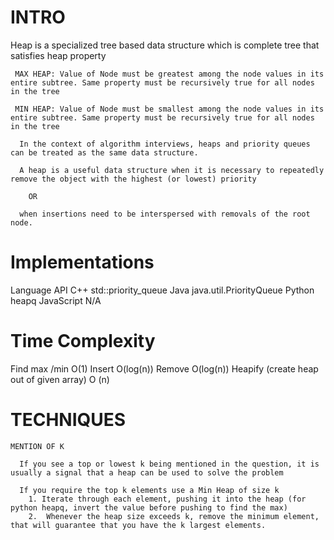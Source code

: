 
 # INTRO 

   Heap is a specialized tree based data structure which is complete tree that satisfies heap property

     MAX HEAP: Value of Node must be greatest among the node values in its entire subtree. Same property must be recursively true for all nodes in the tree

     MIN HEAP: Value of Node must be smallest among the node values in its entire subtree. Same property must be recursively true for all nodes in the tree

      In the context of algorithm interviews, heaps and priority queues can be treated as the same data structure.

      A heap is a useful data structure when it is necessary to repeatedly remove the object with the highest (or lowest) priority

        OR

      when insertions need to be interspersed with removals of the root node.

 

  # Implementations

  Language	API
  C++	            std::priority_queue
  Java	         java.util.PriorityQueue
  Python	       heapq
  JavaScript	   N/A


  # Time Complexity

  Find max /min           O(1)
  Insert                  O(log(n))
  Remove                  O(log(n))
  Heapify (create heap out of given array)    O (n)


  # TECHNIQUES

    MENTION OF K

      If you see a top or lowest k being mentioned in the question, it is usually a signal that a heap can be used to solve the problem

      If you require the top k elements use a Min Heap of size k
        1. Iterate through each element, pushing it into the heap (for python heapq, invert the value before pushing to find the max)
        2.  Whenever the heap size exceeds k, remove the minimum element, that will guarantee that you have the k largest elements.
     
